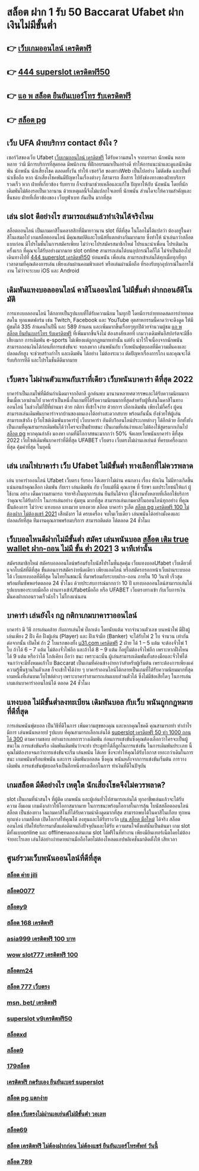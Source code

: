 # สล็อต ฝาก 1 รับ 50  Baccarat Ufabet  ฝากเงินไม่มีขั้นต่ำ

## 👉 [เว็บเกมออนไลน์ เครดิตฟรี](https://mabet.net/credit-free-50/)
## 👉 [444 superslot เครดิตฟรี50](https://bio.link/tisawago)
## 👉 [แอ พ สล็อต ยืนยันเบอร์โทร รับเครดิตฟรี](https://mabet.net/credit-free-50/)
## 👉 [สล็อต pg](https://mabet.net/)

## เว็บ UFA ฝ่ายบริการ  contact ยังไง ?

 เซอร์วิสของเว็บ Ufabet [เว็บเกมออนไลน์ เครดิตฟรี](https://bio.link/tisawago)   ได้รับความสนใจ จากบรรดา นักพนัน   หลายหลาย ว่ามี มีการบริการที่สุดยอด  มีพนักงาน ที่ฝึกอบรมมาเป็นอย่างดี ทำให้การแนะนำและดูแลนักเดิมพัน นักพนัน นักเสี่ยงโชค  ตลอดทั้งวัน  ทำให้ เซอร์วิส ของทางWeb เป็นไปอย่าง ไม่ตัดขัด และเป็นที่  น่าเชื่อถือ หาก  นักเสี่ยงโชคพันมีปัญหาในเรื่องต่างๆ ก็สามารถ  สื่อสาร ไปยังช่องทางของฝ่ายบริการ   รวดเร็ว  หาก ฝ่ายที่เกี่ยวข้อง รับทราบ  ก็จะเข้ามาช่วยเหลือและแก้ไข ปัญหาให้กับ นักพนัน  โดยที่นักเดิมพันไม่ต้องรอเป็นเวลานาน ด้วยเหตุผลนี้จึงไม่แปลกใจเลยที่ นักพนัน ส่วนใดจะให้ความสำคัญและชื่นชอบ ฝ่ายที่เกี่ยวข้องของ เว็บยูฟ่าเบท  กันเป็น  มากที่สุด


## เล่น slot ดีอย่างไร สามารถเล่นแล้วทำเงินได้จริงไหม

 สล็อตออนไลน์ เป็นเกมคาสิโนคลาสสิกที่มีมายาวนาน   slot ที่ดีที่สุด ในโลกไม่ได้แปลว่า ต้องอยู่ในคาสิโนเสมอไป  เกมสล็อตออนไลน์ มีคุณสมบัติและโบนัสที่แตกต่างกันมากมาย ซึ่งทำให้ น่าเล่นกว่าสล็อต แบบก่อน มีโปรโมชั่นในการสมัครเพียบ ไม่ว่าจะโปรสมัครสมาชิกใหม่ โปรแนะนำเพื่อน โปรเติมเงินครั้งแรก ที่คุณจะได้รับอย่างมากมาย   slot online สามารถเล่นได้บนอุปกรณ์ใดก็ได้ ไม่จำเป็นต้องไปเดินทางไปที่ [444 superslot เครดิตฟรี50](https://mabet.net/credit-free-50/) บ่อนพนัน เพื่อเล่น สามารถเข้าเล่นได้ทุกเมื่อทุกที่ทุกเวลาตามที่คุณต้องการเล่น เพียงเล่นผ่านคอมพิวเตอร์ หรือเล่นผ่านมือถือ ที่รองรับทุกอุปกรณ์ในการใช้งาน ไม่ว่าจะระบบ iOS และ Android

##  เดิมพันแทงบอลออนไลน์ คาสิโนออนไลน์ ไม่มีขั้นต่ำ  ฝากถอนอัติโนมัติ 

การแทงบอลออนไลน์  ได้กลายเป็นรูปแบบที่ได้รับความนิยม ในทุกปี โดยมีการถ่ายทอดสดการถ่ายทอดสดใน ทุกแพตฟอร์ม เช่น Twitch, Facebook และ YouTube อุตสาหกรรมนี้คาดว่าจะดึงดูด ให้มีผู้ชมได้ 335 ล้านคนในปีนี้ และ 589 ล้านคน และเพิ่มมากขึ้นเรื่อยๆทุกปีด้วยจำนวนผู้ชม [แอ พ สล็อต ยืนยันเบอร์โทร รับเครดิตฟรี](https://mabet.net/) ที่เพิ่มมากขึ้นจึงไม่ ต้องสงสัยเลยที่ เกมวางเดิมพันอีสปอร์ตจะมีชื่อเสียงมาก การเดิมพัน e-sports ไม่เพียงแต่ถูกกฎหมายเท่านั้น แต่ยัง น่าไว้ใจเนื่องจากนักพนัน สามารถถอนเงินได้ก่อนที่การแข่งขันจะ จบลงหาก เล่นพนันกับ เว็บพนันฟุตบอลที่มีความมั่นคงและปลอดภัยสูง จะช่วยสร้างกำไร และเดิมพัน ได้อย่าง ไม่ต้องระแวง ตัดปัญหาเรื่องการโกง และคุณจะได้รับบริการที่ดี และโปรโมชั่นดีดีมากมาย

## เว็บตรง ไม่ผ่านตัวแทนกับเราที่เดียว  เว็บพนันบาคาร่า ดีที่สุด 2022 

บาคาร่าเป็นเกมไพ่ที่มีต้นกำเนิดมาจากอิตาลี ถูกค้นพบ มานานหลายศตวรรษและได้รับความนิยมมากขึ้นเมื่อเวลาผ่านไป บาคาร่าเป็นหนึ่งในเกมที่ได้รับความนิยมมากที่สุดสำหรับผู้ที่เล่นในคาสิโนทางออนไลน์ ในช่วงไม่กี่ปีที่ผ่านมา ด้วย   กติกา  ที่เข้าใจง่าย ด้วยการ  เลือกเดิมพัน  เพียงไม่กี่ครั้ง ผู้คนสามารถเล่นเดิมพันบาคาร่าจากบ้านของตนเองได้อย่างสะดวกสบาย  พร้อมกันนั้น ยังช่วยให้ผู้เล่นสามารถเข้าถึง {เว็บไซต์เดิมพันบาคาร่า| เว็บบาคาร่า อันดับ1ออนไลน์ประเภทต่างๆ ได้อีกด้วย อีกทั้งยังเป็นเกมที่คุณสามารถเดิมพันได้ว่าใครจะเป็นฝ่ายชนะ เป็นเกมที่เล่นง่ายและไม่ต้องใช้สูตรมากเกินไป [สล็อต pg](https://mabet.net/20-free-100/) หากคุณกำลัง มองหา  เกมที่มีโอกาสชนะมากกว่า 50%  จัดเลยเว็บพนันบาคาร่า ดีที่สุด 2022  เว็บไซต์เดิมพันบาคาร่าที่ดีที่สุด UFABET เว็บตรง เว็บตรงไม่ผ่านเอเย่นต์ ที่ครบเครื่องมากที่สุด คุ้มค่าที่สุด ในยุคนี้


## เล่น เกมไพ่บาคาร่า  เว็บ Ufabet ไม่มีขั้นต่ำ ทางเลือกที่ไม่ควรพลาด

 เล่น บาคาร่าออนไลน์ Ufabet เว็บตรง  รับรอง ได้เลยว่าไม่ผ่าน คนกลาง เรื่อง หักเงิน  ไม่มีทางเกิดขึ้น แน่นอนถ้าคุณเลือก  เดิมพัน กับเรา  เล่นเดิมพัน กับ เว็บแม่ที่มี คุณภาพ ที่ รักษา ผลประโยชน์ให้แก่ ผู้ใช้งาน อย่าง เต็มความสามารถ   จ่ายจริงในทุกการเล่น ยืนยันได้จาก ผู้ใช้งานทั้งหลายที่เลือกใช้บริการ ว่าคุณจะได้รับกำไร ในการเล่นอย่าง คุ้มทุน มากที่สุด สามารถเล่นเกมคาสิโนออนไลน์ทุกอย่าง ที่คุณนีั้นต้องการ ไม่ว่าจะ แทงบอล แทงมวย แทงหวย สล็อต บาคาร่า รูเล็ต [สล็อต pg เครดิตฟรี 100 ไม่ต้องฝาก ไม่ต้องแชร์ 2021](https://member.mabet.net/?action=login) เสือมังกร ได้ ครบเครื่อง  จบในเว็บเดียว เล่นพนันได้อย่างมั่งคงและปลอดภัยที่สุด ทีมงานคุณภาพพร้อมบริการ สามารถติดต่อ ได้ตลอด 24 ชั่วโมง

##  เว็บบอลไหนดีฝากไม่มีขั้นต่ำ สมัคร เล่นพนันบอล [สล็อต เติม true wallet ฝาก-ถอน ไม่มี ขั้น ต่ำ 2021](https://mabet.net/20-free-100/)  3 นาทีเท่านั้น

สมัครสมาชิกใหม่ สมัครบอลออนไลน์พร้อมรับโบนัสโปรโมชั่นสุดคุ้ม เว็บแทงบอลUfabet เว็บเดียวที่แจกโบนัสที่ดีที่สุด ขั้นตอนการสมัครง่ายนิดเดียว เพียงแอดไลน์ หรือสมัครกรอกหน้าเว็บผ่านระบบออโต้ เว็บแทงบอลที่ดีที่สุด  ในไทยในขณะนี้ ที่มาพร้อมกับระบบฝาก-ถอน ภายใน 10 วินาที เร็วสุด พร้อมทีมซัพพอร์ตตลอด 24 ชั่วโมง ด้วยประสบการณ์มากกว่า 10 ปี แทงบอลออนไลน์สามารถเล่นได้รูปแบบของระบบมือถือ ผ่านทางเข้าUfabetมือถือ หรือ  UFABET เว็บตรงทางเข้า กับเว็บการเงินมั่นคงฝากถอนรวดเร็วฉับไว ไม่โกงแน่นอน


## บาคาร่า เล่นยังไง กฎ กติกาเกมบาคาราออนไลน์

บาคาร่า มี  วิธี  การเล่นคล้าย กับการเล่นไพ่ ป๊อกเด้ง โดยนับแต้ม จากจำนวนตัวเลข บนหน้าไพ่ มีฝั่งผู้เล่นเพียง 2 ฝั่ง คือ ฝั่งผู้เล่น (Player)  และ ฝั่งเจ้ามือ (Banker) จะได้รับไพ่ 2 ใบ จำนวน เท่ากัน  ต่อจากนั้น  เปิดไพ่ ถ้า 2 ใบแรกของทั้ง [u31.com เครดิตฟรี](https://member.mabet.net/?action=login) 2 ฝ่าย ได้ 1 – 5 แต้ม จะต้องจั่วไพ่ 1 ใบ ถ้าได้ 6 – 7 แต้ม ไม่ต้องจั่วไพ่อีก  และถ้าได้ 8 – 9 แต้ม ก็อยู่ไม่ต้องจั่วไพ่อีก เพราะหากฝั่งไหน ได้ 9 แต้ม หรือว่าได้ ใกล้เคียง ถือว่า ชนะ เพราะฉะนั้น ผู้เล่นสามารถเดิมพันทั้งสองมือและจั่วไพ่ได้จนกว่าจะมีทั้งหมดเก้าใบ Baccarat เป็นเกมที่ค่อนข้างง่ายกว่าสำหรับผู้เริ่มต้น เพราะต้องการเพียงแค่ความรู้พื้นฐานในตัวเลข ก็จะเข้าใจได้ง่าย ๆ บาคาร่าออนไลน์ได้กลายเป็นเกมที่ได้รับความนิยมมากที่สุดเกมหนึ่งที่เล่นบนเว็บไซต์ต่างๆ เพราะบาคาร่าสามารถเล่นแบบส่วนตัวได้ ซึ่งไม่มีข้อเสียใดๆ ในการเล่นเกมเล่นบาคาร่าออนไลน์ได้  ตลอด 24 ชั่วโมง

## แทงบอล ไม่มีขั้นต่ำลงทะเบียน เดิมพันบอล กับเว็บ พนันถูกกฎหมายที่ดีที่สุด

 การเล่นพนันฟุตบอล เป็นวิธีที่ดีในการ เพิ่มความสุขของคุณ และหากคุณโชคดี คุณสามารถทำ ทำกำไร มีการ เล่นพนันหลายป รูปแบบ ที่คุณสามารถเลือกเล่นได้ [superslot เครดิตฟรี 50 ทำ 1000 ถอนได้ 300](https://mabet.net/) ตามความชอบ อย่างแรกเลยการวางเดิมพัน ก่อนการแข่งขันซึ่งคุณต้องเลือกว่าใครจะเป็นผู้ชนะใน การแข่งขันหรือ เดิมพันเดิมพันว่าจะทำ ประตูทำได้กี่ลูกในการแข่งขัน ในการเดิมพันประเภท นี้ คุณไม่ต้องรอจนกว่าการแข่งขันจะเริ่ม  เล่นพนัน ได้เลย ซึ่งจะทำให้คุณได้รับโอกาส เยอะกว่าเดิมในการชนะ เกมพนันหรือแพ้พนัน  และการ เดิมพันบอลสด ซึ่งคุณ พนันหลังจากการแข่งขันเริ่มต้น  การวางเดิมพัน  การแข่งขันฟุตบอลจึงเป็นอีกหนึ่งทางเลือกในการ ทำเงินที่ดีในปัจุบัน

##  เกมสล็อต มีดีอย่างไร เหตุใด  นักเสี่ยงโชคจึงไม่ควรพลาด?

 slot เป็นเกมที่น่าสนใจ ที่ผู้ติด เกมพนัน และผู้เล่นทั่วไปสามารถเล่นได้ ทุกอาชีพเล่นแล้วจะได้รับความ อิ่มเอม เกมดังกล่าวให้โอกาสมากมาย ในการชนะพร้อมโอกาสในการลุ้น โบนัสสล็อตออนไลน์  สล็อต  เป็นช่องทาง ในเกมคาสิโนที่ได้รับความน่าดึงดูดมากที่สุด สามารถพบได้ในคาสิโนเกือบ ทุกหนทุกแห่ง เกมสล็อต เปิดโอกาสให้คุณได้ ลงทุนและได้รับรางวัล [เล่น สล็อต มือใหม่](https://mabet.net/register/) ได้จริง สล็อตออนไลน์  เปิดให้บริการมาตั้งแต่อดีตจนถึงปัจจุบันและได้รับ ความสนใจตั้งแต่นั้นเป็นต้นมา เกม slot มีทั้งแบบonline และ offlineทดลองเล่นเกม slot ได้ฟรีในที่ทำงาน เพียงมีอินเทอร์เน็ตโดยไม่ต้องจ่ายอะไรเลย เล่นได้อย่างง่ายดายผ่านมือถือโดยไม่ต้องโหลดแอปพลิเคชั่นมาติดตั้งให้ เสียเวลา 


## ศูนย์รวมเว็บพนันออนไลน์ที่ดีที่สุด

### [สล็อต ค่าย jili](https://atom.io/themes/สมัครสมาชิก%20ฟรีเครดิต%20เครดิตฟรี100ไม่ต้องฝากไม่ต้องแชร์%20008%20สล็อต%20PG%2020รับ100%20เว็บตรง100%)
### [สล็อต0077](https://atom.io/themes/สมัครสมาชิก%20ฟรีเครดิต%20เครดิตฟรี20บาทไม่ต้องฝากไม่ต้องแชร์%20008%20สล็อต%20PG%2020รับ100%20เว็บตรง100%)
### [สล็อตy9](https://atom.io/themes/สมัครสมาชิก%20ฟรีเครดิต%20สล็อตxoวอเลท%20008%20สล็อต%20PG%2020รับ100%20เว็บตรง100%)
### [สล็อต 168 เครดิตฟรี](https://atom.io/themes/สมัครสมาชิก%20ฟรีเครดิต%20เครดิตฟรี%20กดรับเอง%20ไม่%20ฝาก%20ไม่แชร์%202021%20008%20สล็อต%20PG%2020รับ100%20เว็บตรง100%)
### [asia999 เครดิตฟรี 100 บาท](https://atom.io/themes/สมัครสมาชิก%20ฟรีเครดิต%201234%20superslot%20เครดิตฟรี50%20008%20สล็อต%20PG%2020รับ100%20เว็บตรง100%)
### [wow slot777 เครดิตฟรี 100](https://atom.io/themes/สมัครสมาชิก%20ฟรีเครดิต%20รวมsuperslot%20เครดิตฟรี50%20008%20สล็อต%20PG%2020รับ100%20เว็บตรง100%)
### [สล็อตm24](https://atom.io/themes/สมัครสมาชิก%20ฟรีเครดิต%20สล็อต%20pg%20เกมส์ไหนดี%20008%20สล็อต%20PG%2020รับ100%20เว็บตรง100%)
### [สล็อต 777 เว็บตรง](https://atom.io/themes/สมัครสมาชิก%20ฟรีเครดิต%20superslot%20wallet%20เครดิตฟรี%2050%20008%20สล็อต%20PG%2020รับ100%20เว็บตรง100%)
### [msn. bet/ เครดิตฟรี](https://atom.io/themes/สมัครสมาชิก%20ฟรีเครดิต%20bet2you%20เครดิตฟรี%20008%20สล็อต%20PG%2020รับ100%20เว็บตรง100%)
### [superslot v9เครดิตฟรี50](https://atom.io/themes/สมัครสมาชิก%20ฟรีเครดิต%20918kiss%20เครดิตฟรี%20008%20สล็อต%20PG%2020รับ100%20เว็บตรง100%)
### [สล็อตxd](https://atom.io/themes/สมัครสมาชิก%20ฟรีเครดิต%20superslot1234%20เครดิตฟรี%2050%20ยืนยันเบอร์%20008%20สล็อต%20PG%2020รับ100%20เว็บตรง100%)
### [สล็อต9](https://atom.io/themes/สมัครสมาชิก%20ฟรีเครดิต%20เครดิตฟรี%20กดรับเอง%20ยืนยันเบอร์%202022%20008%20สล็อต%20PG%2020รับ100%20เว็บตรง100%)
### [179สล็อต](https://atom.io/themes/สมัครสมาชิก%20ฟรีเครดิต%20เว็บตรงไม่ผ่านเอเย่นต์%20เครดิตฟรี%20100%20008%20สล็อต%20PG%2020รับ100%20เว็บตรง100%)
### [เครดิตฟรี กดรับเอง ยืนยันเบอร์ superslot](https://atom.io/themes/สมัครสมาชิก%20ฟรีเครดิต%20สล็อต%20ยู%20ฟ่า%20888%20วอ%20เลท%20008%20สล็อต%20PG%2020รับ100%20เว็บตรง100%)
### [สล็อต pg แตกง่าย](https://atom.io/themes/สมัครสมาชิก%20ฟรีเครดิต%20สล็อต%20888%20คา%20สิ%20โน%20ออนไลน์%20008%20สล็อต%20PG%2020รับ100%20เว็บตรง100%)
### [สล็อต เว็บตรงไม่ผ่านเอเย่นต์ไม่มีขั้นต่ํา วอเลท](https://atom.io/themes/สมัครสมาชิก%20ฟรีเครดิต%20สล็อต%20681%20008%20สล็อต%20PG%2020รับ100%20เว็บตรง100%)
### [สล็อต69](https://atom.io/themes/สมัครสมาชิก%20ฟรีเครดิต%20win555%20เครดิตฟรี%20008%20สล็อต%20PG%2020รับ100%20เว็บตรง100%)
### [สล็อต เครดิตฟรี ไม่ต้องฝากก่อน ไม่ต้องแชร์ ยืนยันเบอร์โทรศัพท์ วันนี้](https://atom.io/themes/สมัครสมาชิก%20ฟรีเครดิต%20สล็อต%20ฝาก%201%20รับ%2050%20008%20สล็อต%20PG%2020รับ100%20เว็บตรง100%)
### [สล็อต 789](https://atom.io/themes/สมัครสมาชิก%20ฟรีเครดิต%20สล็อต%20เครดิตฟรี%20ไม่ต้องฝากก่อน%20ไม่ต้องแชร์%20ยืนยันเบอร์โทรศัพท์%202021%20ล่าสุด%20008%20สล็อต%20PG%2020รับ100%20เว็บตรง100%)